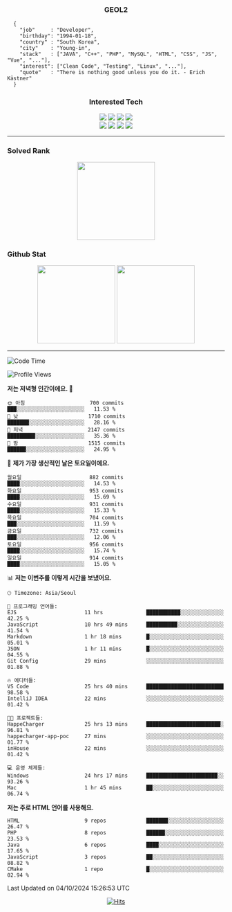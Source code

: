 <div align="center">

  ### GEOL2
</div>

```
  {
    "job"     : "Developer",
    "birthday": "1994-01-18",
    "country" : "South Korea",
    "city"    : "Young-in",
    "stack"   : ["JAVA", "C++", "PHP", "MySQL", "HTML", "CSS", "JS", "Vue", "..."],
    "interest": ["Clean Code", "Testing", "Linux", "..."], 
    "quote"   : "There is nothing good unless you do it. - Erich Kästner"
  }
  ```
  
<div align="center">
  
  ### Interested Tech
  
  <img src="https://img.shields.io/badge/CodeIgniter4-E34F26?style=flat-square&logo=codeigniter&logoColor=white">
    <img src="https://img.shields.io/badge/Laravel-F05340?style=flat-square&logo=Laravel&logoColor=white">
  <img src="https://img.shields.io/badge/SpringBoot-6DB33F?style=flat-square&logo=SpringBoot&logoColor=white">
  <img src="https://img.shields.io/badge/Express-000000?style=flat-square&logo=Express&logoColor=white">
  <br>
  <img src="https://img.shields.io/badge/Three.js-000000?style=flat-square&logo=Three.js&logoColor=white">
  <img src="https://img.shields.io/badge/JavaScript-F7DF1E?style=flat-square&logo=JavaScript&logoColor=black">
  <img src="https://img.shields.io/badge/TypeScript-007acc?style=flat-square&logo=TypeScript&logoColor=black">
  <img src="https://img.shields.io/badge/MySQL-4479A1?style=flat-square&logo=mysql&logoColor=white"><br>

</div>

------------

  ### Solved Rank
  
  <div align="center">
    <img height="180em" src="https://mazassumnida.wtf/api/v2/generate_badge?boj=geol2">
  </div>
  
  ### Github Stat 
  <div align="center">
    <img height="180em" src="https://github-readme-stats-git-masterrstaa-rickstaa.vercel.app/api?username=geol2&show_icons=true&theme=dark">
    <img height="180em" src="https://github-readme-stats-git-masterrstaa-rickstaa.vercel.app/api/top-langs/?username=geol2&show_icons=true&hide=css,scss,html&layout=compact&theme=dark&count_private=true&langs_count=8">
  </div>
  
------------

<!--START_SECTION:waka-->
![Code Time](http://img.shields.io/badge/Code%20Time-3%2C244%20hrs%2054%20mins-blue)

![Profile Views](http://img.shields.io/badge/Profile%20Views-1-blue)

**저는 저녁형 인간이에요. 🦉** 

```text
🌞 아침                     700 commits         ███░░░░░░░░░░░░░░░░░░░░░░   11.53 % 
🌆 낮　                     1710 commits        ███████░░░░░░░░░░░░░░░░░░   28.16 % 
🌃 저녁                     2147 commits        █████████░░░░░░░░░░░░░░░░   35.36 % 
🌙 밤　                     1515 commits        ██████░░░░░░░░░░░░░░░░░░░   24.95 % 
```
📅 **제가 가장 생산적인 날은 토요일이에요.** 

```text
월요일                      882 commits         ████░░░░░░░░░░░░░░░░░░░░░   14.53 % 
화요일                      953 commits         ████░░░░░░░░░░░░░░░░░░░░░   15.69 % 
수요일                      931 commits         ████░░░░░░░░░░░░░░░░░░░░░   15.33 % 
목요일                      704 commits         ███░░░░░░░░░░░░░░░░░░░░░░   11.59 % 
금요일                      732 commits         ███░░░░░░░░░░░░░░░░░░░░░░   12.06 % 
토요일                      956 commits         ████░░░░░░░░░░░░░░░░░░░░░   15.74 % 
일요일                      914 commits         ████░░░░░░░░░░░░░░░░░░░░░   15.05 % 
```


📊 **저는 이번주를 이렇게 시간을 보냈어요.** 

```text
🕑︎ Timezone: Asia/Seoul

💬 프로그래밍 언어들: 
EJS                      11 hrs              ███████████░░░░░░░░░░░░░░   42.25 % 
JavaScript               10 hrs 49 mins      ██████████░░░░░░░░░░░░░░░   41.54 % 
Markdown                 1 hr 18 mins        █░░░░░░░░░░░░░░░░░░░░░░░░   05.01 % 
JSON                     1 hr 11 mins        █░░░░░░░░░░░░░░░░░░░░░░░░   04.55 % 
Git Config               29 mins             ░░░░░░░░░░░░░░░░░░░░░░░░░   01.88 % 

🔥 에디터들: 
VS Code                  25 hrs 40 mins      █████████████████████████   98.58 % 
IntelliJ IDEA            22 mins             ░░░░░░░░░░░░░░░░░░░░░░░░░   01.42 % 

🐱‍💻 프로젝트들: 
HappeCharger             25 hrs 13 mins      ████████████████████████░   96.81 % 
happecharger-app-poc     27 mins             ░░░░░░░░░░░░░░░░░░░░░░░░░   01.77 % 
inHouse                  22 mins             ░░░░░░░░░░░░░░░░░░░░░░░░░   01.42 % 

💻 운영 체제들: 
Windows                  24 hrs 17 mins      ███████████████████████░░   93.26 % 
Mac                      1 hr 45 mins        ██░░░░░░░░░░░░░░░░░░░░░░░   06.74 % 
```

**저는 주로 HTML 언어를 사용해요.** 

```text
HTML                     9 repos             ███████░░░░░░░░░░░░░░░░░░   26.47 % 
PHP                      8 repos             ██████░░░░░░░░░░░░░░░░░░░   23.53 % 
Java                     6 repos             ████░░░░░░░░░░░░░░░░░░░░░   17.65 % 
JavaScript               3 repos             ██░░░░░░░░░░░░░░░░░░░░░░░   08.82 % 
CMake                    1 repo              █░░░░░░░░░░░░░░░░░░░░░░░░   02.94 % 
```




 Last Updated on 04/10/2024 15:26:53 UTC
<!--END_SECTION:waka-->

<div align="center">
  
  [![Hits](https://hits.seeyoufarm.com/api/count/incr/badge.svg?url=https%3A%2F%2Fgithub.com%2Fgeol2&count_bg=%2379C83D&title_bg=%23555555&icon=myspace.svg&icon_color=%23E7E7E7&title=hits&edge_flat=false)](https://hits.seeyoufarm.com)
  
</div>

<!--
**Geol2/Geol2** is a ✨ _special_ ✨ repository because its `README.md` (this file) appears on your GitHub profile.

Here are some ideas to get you started:
- 🔭 I’m currently working on ...
- 🌱 I’m currently learning ...
- 👯 I’m looking to collaborate on ...
- 🤔 I’m looking for help with ...
- 💬 Ask me about ...
- 📫 How to reach me: ...
- 😄 Pronouns: ...
- ⚡ Fun fact: ...
-->
